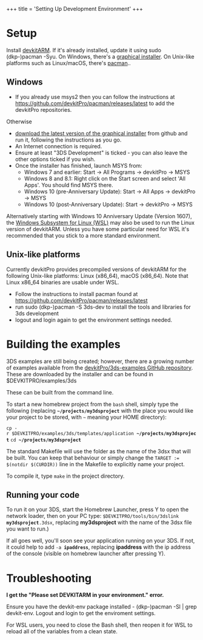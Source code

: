 +++
title = 'Setting Up Development Environment'
+++

# Setup

Install [devkitARM](https://devkitpro.org/). If it's already installed,
update it using sudo (dkp-)pacman -Syu. On Windows, there's a [graphical
installer](https://github.com/devkitPro/installer/releases/latest). On
Unix-like platforms such as Linux/macOS, there's
[pacman](https://github.com/devkitPro/pacman/releases/latest)..

## Windows

- If you already use msys2 then you can follow the instructions at
  <https://github.com/devkitPro/pacman/releases/latest> to add the
  devkitPro repositories.

Otherwise

- [download the latest version of the graphical
  installer](https://github.com/devkitPro/installer/releases/latest)
  from github and run it, following the instructions as you go.
- An Internet connection is required.
- Ensure at least "3DS Development" is ticked - you can also leave the
  other options ticked if you wish.
- Once the installer has finished, launch MSYS from:
  - Windows 7 and earlier: Start -\> All Programs -\> devkitPro -\> MSYS
  - Windows 8 and 8.1: Right click on the Start screen and select 'All
    Apps'. You should find MSYS there.
  - Windows 10 (pre-Anniversary Update): Start -\> All Apps -\>
    devkitPro -\> MSYS
  - Windows 10 (post-Anniversary Update): Start -\> devkitPro -\> MSYS

Alternatively starting with Windows 10 Anniversary Update (Version
1607), the [Windows Subsystem for Linux
(WSL)](https://msdn.microsoft.com/en-us/commandline/wsl/install_guide)
may also be used to run the Linux version of devkitARM. Unless you have
some particular need for WSL it's recommended that you stick to a more
standard environment.

## Unix-like platforms

Currently devkitPro provides precompiled versions of devkitARM for the
following Unix-like platforms: Linux (x86_64), macOS (x86_64). Note that
Linux x86_64 binaries are usable under WSL.

- Follow the instructions to install pacman found at
  <https://github.com/devkitPro/pacman/releases/latest>
- run sudo (dkp-)pacman -S 3ds-dev to install the tools and libraries
  for 3ds development
- logout and login again to get the environment settings needed.

# Building the examples

3DS examples are still being created; however, there are a growing
number of examples available from the [devkitPro/3ds-examples GitHub
repository](https://github.com/devkitPro/3ds-examples). These are
downloaded by the installer and can be found in \$DEVKITPRO/examples/3ds

These can be built from the command line.

To start a new homebrew project from the `bash` shell, simply type the
following (replacing **`~/projects/my3dsproject`** with the place you
would like your project to be stored, with `~` meaning your HOME
directory):

`cp -r $DEVKITPRO/examples/3ds/templates/application `**`~/projects/my3dsproject`**
`cd `**`~/projects/my3dsproject`**

The standard Makefile will use the folder as the name of the 3dsx that
will be built. You can keep that behaviour or simply change the
`TARGET := $(notdir $(CURDIR))` line in the Makefile to explicitly name
your project.

To compile it, type `make` in the project directory.

## Running your code

To run it on your 3DS, start the Homebrew Launcher, press Y to open the
network loader, then on your PC type:
`$DEVKITPRO/tools/bin/3dslink `**`my3dsproject`**`.3dsx`, replacing
**my3dsproject** with the name of the 3dsx file you want to run.)

If all goes well, you'll soon see your application running on your 3DS.
If not, it could help to add `-a `**`ipaddress`**, replacing
**ipaddress** with the ip address of the console (visible on homebrew
launcher after pressing Y).

# Troubleshooting

**I get the "Please set DEVKITARM in your environment." error.**

Ensure you have the devkit-env package installed - (dkp-)pacman -Sl \|
grep devkit-env. Logout and login to get the enviroment settings.

For WSL users, you need to close the Bash shell, then reopen it for WSL
to reload all of the variables from a clean state.